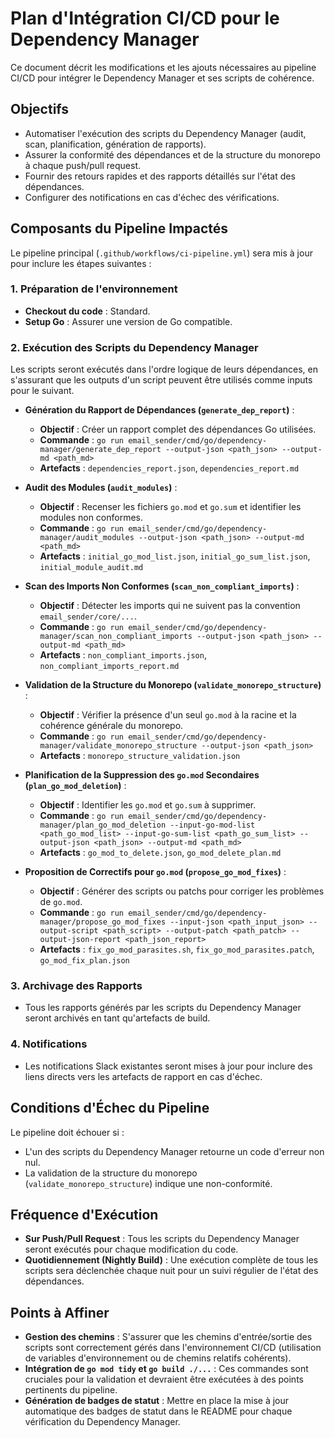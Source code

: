 # Plan d'Intégration CI/CD pour le Dependency Manager

Ce document décrit les modifications et les ajouts nécessaires au pipeline CI/CD pour intégrer le Dependency Manager et ses scripts de cohérence.

## Objectifs

- Automatiser l'exécution des scripts du Dependency Manager (audit, scan, planification, génération de rapports).
- Assurer la conformité des dépendances et de la structure du monorepo à chaque push/pull request.
- Fournir des retours rapides et des rapports détaillés sur l'état des dépendances.
- Configurer des notifications en cas d'échec des vérifications.

## Composants du Pipeline Impactés

Le pipeline principal (`.github/workflows/ci-pipeline.yml`) sera mis à jour pour inclure les étapes suivantes :

### 1. Préparation de l'environnement

- **Checkout du code** : Standard.
- **Setup Go** : Assurer une version de Go compatible.

### 2. Exécution des Scripts du Dependency Manager

Les scripts seront exécutés dans l'ordre logique de leurs dépendances, en s'assurant que les outputs d'un script peuvent être utilisés comme inputs pour le suivant.

- **Génération du Rapport de Dépendances (`generate_dep_report`)** :
    - **Objectif** : Créer un rapport complet des dépendances Go utilisées.
    - **Commande** : `go run email_sender/cmd/go/dependency-manager/generate_dep_report --output-json <path_json> --output-md <path_md>`
    - **Artefacts** : `dependencies_report.json`, `dependencies_report.md`

- **Audit des Modules (`audit_modules`)** :
    - **Objectif** : Recenser les fichiers `go.mod` et `go.sum` et identifier les modules non conformes.
    - **Commande** : `go run email_sender/cmd/go/dependency-manager/audit_modules --output-json <path_json> --output-md <path_md>`
    - **Artefacts** : `initial_go_mod_list.json`, `initial_go_sum_list.json`, `initial_module_audit.md`

- **Scan des Imports Non Conformes (`scan_non_compliant_imports`)** :
    - **Objectif** : Détecter les imports qui ne suivent pas la convention `email_sender/core/...`.
    - **Commande** : `go run email_sender/cmd/go/dependency-manager/scan_non_compliant_imports --output-json <path_json> --output-md <path_md>`
    - **Artefacts** : `non_compliant_imports.json`, `non_compliant_imports_report.md`

- **Validation de la Structure du Monorepo (`validate_monorepo_structure`)** :
    - **Objectif** : Vérifier la présence d'un seul `go.mod` à la racine et la cohérence générale du monorepo.
    - **Commande** : `go run email_sender/cmd/go/dependency-manager/validate_monorepo_structure --output-json <path_json>`
    - **Artefacts** : `monorepo_structure_validation.json`

- **Planification de la Suppression des `go.mod` Secondaires (`plan_go_mod_deletion`)** :
    - **Objectif** : Identifier les `go.mod` et `go.sum` à supprimer.
    - **Commande** : `go run email_sender/cmd/go/dependency-manager/plan_go_mod_deletion --input-go-mod-list <path_go_mod_list> --input-go-sum-list <path_go_sum_list> --output-json <path_json> --output-md <path_md>`
    - **Artefacts** : `go_mod_to_delete.json`, `go_mod_delete_plan.md`

- **Proposition de Correctifs pour `go.mod` (`propose_go_mod_fixes`)** :
    - **Objectif** : Générer des scripts ou patchs pour corriger les problèmes de `go.mod`.
    - **Commande** : `go run email_sender/cmd/go/dependency-manager/propose_go_mod_fixes --input-json <path_input_json> --output-script <path_script> --output-patch <path_patch> --output-json-report <path_json_report>`
    - **Artefacts** : `fix_go_mod_parasites.sh`, `fix_go_mod_parasites.patch`, `go_mod_fix_plan.json`

### 3. Archivage des Rapports

- Tous les rapports générés par les scripts du Dependency Manager seront archivés en tant qu'artefacts de build.

### 4. Notifications

- Les notifications Slack existantes seront mises à jour pour inclure des liens directs vers les artefacts de rapport en cas d'échec.

## Conditions d'Échec du Pipeline

Le pipeline doit échouer si :

- L'un des scripts du Dependency Manager retourne un code d'erreur non nul.
- La validation de la structure du monorepo (`validate_monorepo_structure`) indique une non-conformité.

## Fréquence d'Exécution

- **Sur Push/Pull Request** : Tous les scripts du Dependency Manager seront exécutés pour chaque modification du code.
- **Quotidiennement (Nightly Build)** : Une exécution complète de tous les scripts sera déclenchée chaque nuit pour un suivi régulier de l'état des dépendances.

## Points à Affiner

- **Gestion des chemins** : S'assurer que les chemins d'entrée/sortie des scripts sont correctement gérés dans l'environnement CI/CD (utilisation de variables d'environnement ou de chemins relatifs cohérents).
- **Intégration de `go mod tidy` et `go build ./...`** : Ces commandes sont cruciales pour la validation et devraient être exécutées à des points pertinents du pipeline.
- **Génération de badges de statut** : Mettre en place la mise à jour automatique des badges de statut dans le README pour chaque vérification du Dependency Manager.
